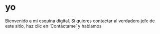 # yo
Bienvenido a mi esquina digital. Si quieres contactar al verdadero jefe de este sitio, haz clic en ‘Contáctame’ y hablamos
